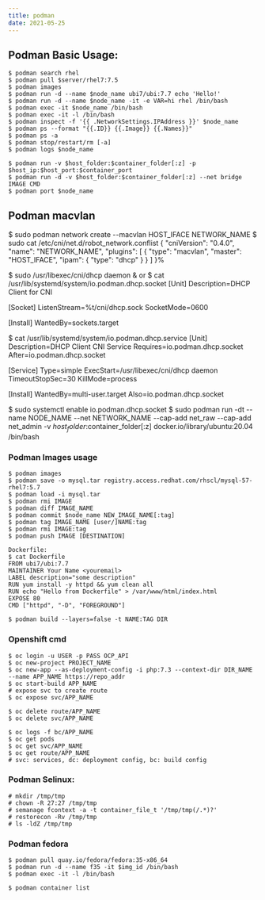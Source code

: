 ```yaml
---
title: podman
date: 2021-05-25
---
```


## Podman Basic Usage:
```
$ podman search rhel
$ podman pull $server/rhel7:7.5
$ podman images
$ podman run -d --name $node_name ubi7/ubi:7.7 echo 'Hello!'
$ podman run -d --name $node_name -it -e VAR=hi rhel /bin/bash
$ podman exec -it $node_name /bin/bash
$ podman exec -it -l /bin/bash
$ podman inspect -f '{{ .NetworkSettings.IPAddress }}' $node_name
$ podman ps --format "{{.ID}} {{.Image}} {{.Names}}"
$ podman ps -a
$ podman stop/restart/rm [-a]
$ podman logs $node_name

$ podman run -v $host_folder:$container_folder[:z] -p $host_ip:$host_port:$container_port
$ podman run -d -v $host_folder:$container_folder[:z] --net bridge IMAGE CMD 
$ podman port $node_name
```

## Podman macvlan
$ sudo podman network create --macvlan HOST_IFACE NETWORK_NAME
$ sudo cat /etc/cni/net.d/robot_network.conflist
{
   "cniVersion": "0.4.0",
   "name": "NETWORK_NAME",
   "plugins": [
      {
         "type": "macvlan",
         "master": "HOST_IFACE",
         "ipam": {
            "type": "dhcp"
         }
      }
   ]
}%

$ sudo /usr/libexec/cni/dhcp daemon &
or
$ cat /usr/lib/systemd/system/io.podman.dhcp.socket
[Unit]
Description=DHCP Client for CNI

[Socket]
ListenStream=%t/cni/dhcp.sock
SocketMode=0600

[Install]
WantedBy=sockets.target

$ cat /usr/lib/systemd/system/io.podman.dhcp.service
[Unit]
Description=DHCP Client CNI Service
Requires=io.podman.dhcp.socket
After=io.podman.dhcp.socket

[Service]
Type=simple
ExecStart=/usr/libexec/cni/dhcp daemon
TimeoutStopSec=30
KillMode=process

[Install]
WantedBy=multi-user.target
Also=io.podman.dhcp.socket

$ sudo systemctl enable io.podman.dhcp.socket
$ sudo podman run -dt --name NODE_NAME --net NETWORK_NAME --cap-add net_raw --cap-add net_admin -v $host_folder:$container_folder[:z] docker.io/library/ubuntu:20.04 /bin/bash

### Podman Images usage
```
$ podman images
$ podman save -o mysql.tar registry.access.redhat.com/rhscl/mysql-57-rhel7:5.7
$ podman load -i mysql.tar
$ podman rmi IMAGE
$ podman diff IMAGE_NAME
$ podman commit $node_name NEW_IMAGE_NAME[:tag]
$ podman tag IMAGE_NAME [user/]NAME:tag
$ podman rmi IMAGE:tag
$ podman push IMAGE [DESTINATION]

Dockerfile:
$ cat Dockerfile
FROM ubi7/ubi:7.7
MAINTAINER Your Name <youremail>
LABEL description="some description"
RUN yum install -y httpd && yum clean all
RUN echo "Hello from Dockerfile" > /var/www/html/index.html
EXPOSE 80
CMD ["httpd", "-D", "FOREGROUND"]

$ podman build --layers=false -t NAME:TAG DIR
```

### Openshift cmd
```
$ oc login -u USER -p PASS OCP_API
$ oc new-project PROJECT_NAME
$ oc new-app --as-deployment-config -i php:7.3 --context-dir DIR_NAME --name APP_NAME https://repo_addr
$ oc start-build APP_NAME
# expose svc to create route
$ oc expose svc/APP_NAME

$ oc delete route/APP_NAME
$ oc delete svc/APP_NAME

$ oc logs -f bc/APP_NAME
$ oc get pods
$ oc get svc/APP_NAME
$ oc get route/APP_NAME
# svc: services, dc: deployment config, bc: build config
```

### Podman Selinux:
```
# mkdir /tmp/tmp
# chown -R 27:27 /tmp/tmp
# semanage fcontext -a -t container_file_t '/tmp/tmp(/.*)?'
# restorecon -Rv /tmp/tmp
# ls -ldZ /tmp/tmp
```

### Podman fedora
```
$ podman pull quay.io/fedora/fedora:35-x86_64
$ podman run -d --name f35 -it $img_id /bin/bash
$ podman exec -it -l /bin/bash

$ podman container list
```

